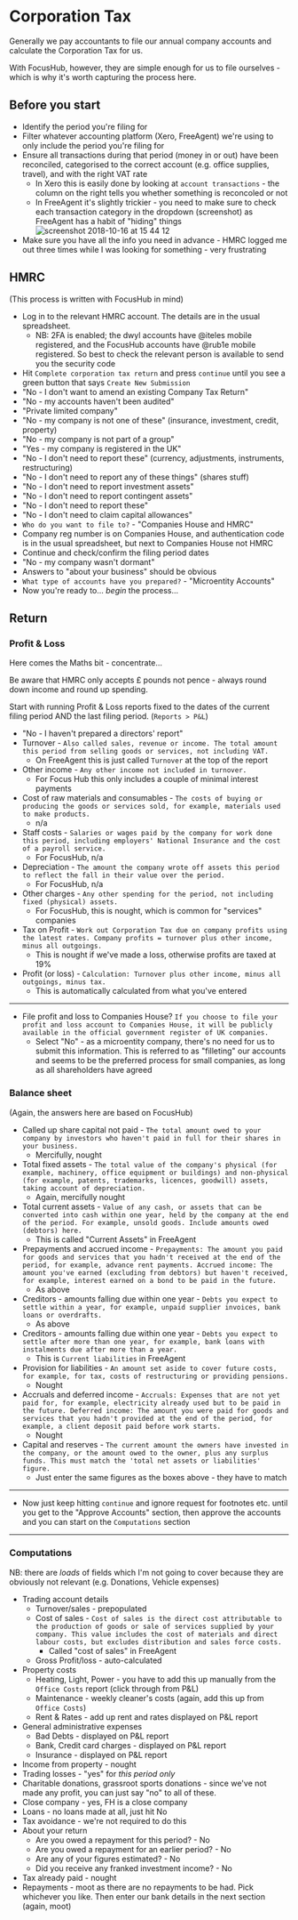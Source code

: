 # Corporation Tax

Generally we pay accountants to file our annual company accounts and calculate the Corporation Tax for us.

With FocusHub, however, they are simple enough for us to file ourselves - which is why it's worth capturing the process here.

## Before you start

* Identify the period you're filing for
* Filter whatever accounting platform (Xero, FreeAgent) we're using to only include the period you're filing for
* Ensure all transactions during that period (money in or out) have been reconciled, categorised to the correct account (e.g. office supplies, travel), and with the right VAT rate
  * In Xero this is easily done by looking at `account transactions` - the column on the right tells you whether something is reconcoled or not
  * In FreeAgent it's slightly trickier - you need to make sure to check each transaction category in the dropdown (screenshot) as FreeAgent has a habit of "hiding" things
![screenshot 2018-10-16 at 15 44 12](https://user-images.githubusercontent.com/11595920/47025046-bc3a4f80-d15a-11e8-9155-41a17f58e272.png)
* Make sure you have all the info you need in advance - HMRC logged me out three times while I was looking for something - very frustrating

## HMRC

(This process is written with FocusHub in mind)

* Log in to the relevant HMRC account. The details are in the usual spreadsheet.
  * NB: 2FA is enabled; the dwyl accounts have @iteles mobile registered, and the FocusHub accounts have @rub1e mobile registered. So best to check the relevant person is available to send you the security code
* Hit `Complete corporation tax return` and press `continue` until you see a green button that says `Create New Submission`
* "No - I don't want to amend an existing Company Tax Return"
* "No - my accounts haven't been audited"
* "Private limited company"
* "No - my company is not one of these" (insurance, investment, credit, property)
* "No - my company is not part of a group"
* "Yes - my company is registered in the UK"
* "No - I don't need to report these" (currency, adjustments, instruments, restructuring)
* "No - I don't need to report any of these things" (shares stuff)
* "No - I don't need to report investment assets" 
* "No - I don't need to report contingent assets"
* "No - I don't need to report these"
* "No - I don't need to claim capital allowances"
* `Who do you want to file to?` - "Companies House and HMRC"
* Company reg number is on Companies House, and authentication code is in the usual spreadsheet, but next to Companies House not HMRC
* Continue and check/confirm the filing period dates
* "No - my company wasn't dormant"
* Answers to "about your business" should be obvious
* `What type of accounts have you prepared?` - "Microentity Accounts"
* Now you're ready to... *begin* the process...

## Return

### Profit & Loss

Here comes the Maths bit - concentrate...

Be aware that HMRC only accepts £ pounds not pence - always round down income and round up spending.

Start with running Profit & Loss reports fixed to the dates of the current filing period AND the last filing period. (`Reports > P&L`)

* "No - I haven't prepared a directors' report"
* Turnover - `Also called sales, revenue or income. The total amount this period from selling goods or services, not including VAT.`
  * On FreeAgent this is just called `Turnover` at the top of the report 
* Other income - `Any other income not included in turnover.`
  * For Focus Hub this only includes a couple of minimal interest payments
* Cost of raw materials and consumables - `The costs of buying or producing the goods or services sold, for example, materials used to make products.`
  * n/a
* Staff costs - `Salaries or wages paid by the company for work done this period, including employers' National Insurance and the cost of a payroll service.`
  * For FocusHub, n/a
* Depreciation - `The amount the company wrote off assets this period to reflect the fall in their value over the period.`
  * For FocusHub, n/a
* Other charges - `Any other spending for the period, not including fixed (physical) assets.`
  * For FocusHub, this is nought, which is common for "services" companies
* Tax on Profit - `Work out Corporation Tax due on company profits using the latest rates. Company profits = turnover plus other income, minus all outgoings.`
  * This is nought if we've made a loss, otherwise profits are taxed at 19%
* Profit (or loss) - `Calculation: Turnover plus other income, minus all outgoings, minus tax.`
  * This is automatically calculated from what you've entered

----

* File profit and loss to Companies House? `If you choose to file your profit and loss account to Companies House, it will be publicly available in the official government register of UK companies.`
  * Select "No" - as a microentity company, there's no need for us to submit this information. This is referred to as "filleting" our accounts and seems to be the preferred process for small companies, as long as all shareholders have agreed


### Balance sheet

(Again, the answers here are based on FocusHub)

* Called up share capital not paid - `The total amount owed to your company by investors who haven't paid in full for their shares in your business.`
  * Mercifully, nought
* Total fixed assets - `The total value of the company's physical (for example, machinery, office equipment or buildings) and non-physical (for example, patents, trademarks, licences, goodwill) assets, taking account of depreciation.`
  * Again, mercifully nought
* Total current assets - `Value of any cash, or assets that can be converted into cash within one year, held by the company at the end of the period. For example, unsold goods. Include amounts owed (debtors) here.`
  * This is called "Current Assets" in FreeAgent
* Prepayments and accrued income - `Prepayments: The amount you paid for goods and services that you hadn't received at the end of the period, for example, advance rent payments. Accrued income: The amount you've earned (excluding from debtors) but haven't received, for example, interest earned on a bond to be paid in the future.`
  * As above
* Creditors - amounts falling due within one year - `Debts you expect to settle within a year, for example, unpaid supplier invoices, bank loans or overdrafts.`
  * As above
* Creditors - amounts falling due within one year - `Debts you expect to settle after more than one year, for example, bank loans with instalments due after more than a year.`
  * This is `Current liabilities` in FreeAgent
* Provision for liabilities - `An amount set aside to cover future costs, for example, for tax, costs of restructuring or providing pensions.`
  * Nought
* Accruals and deferred income - `Accruals: Expenses that are not yet paid for, for example, electricity already used but to be paid in the future. Deferred income: The amount you were paid for goods and services that you hadn't provided at the end of the period, for example, a client deposit paid before work starts.`
  * Nought
* Capital and reserves - `The current amount the owners have invested in the company, or the amount owed to the owner, plus any surplus funds. This must match the 'total net assets or liabilities' figure.`
  * Just enter the same figures as the boxes above - they have to match

----

* Now just keep hitting `continue` and ignore request for footnotes etc. until you get to the "Approve Accounts" section, then approve the accounts and you can start on the `Computations` section

----

### Computations

NB: there are *loads* of fields which I'm not going to cover because they are obviously not relevant (e.g.  Donations, Vehicle expenses)

* Trading account details
  * Turnover/sales - prepopulated
  * Cost of sales - `Cost of sales is the direct cost attributable to the production of goods or sale of services supplied by your company. This value includes the cost of materials and direct labour costs, but excludes distribution and sales force costs.`
    * Called "cost of sales" in FreeAgent
  * Gross Profit/loss - auto-calculated
* Property costs
  * Heating, Light, Power - you have to add this up manually from the `Office Costs` report (click through from P&L)
  * Maintenance - weekly cleaner's costs (again, add this up from `Office Costs`)
  * Rent & Rates - add up rent and rates displayed on P&L report
* General administrative expenses
  * Bad Debts - displayed on P&L report 
  * Bank, Credit card charges - displayed on P&L report
  * Insurance - displayed on P&L report
* Income from property - nought
* Trading losses - "yes" for *this period only*
* Charitable donations, grassroot sports donations - since we've not made any profit, you can just say "no" to all of these.
* Close company - yes, FH is a close company
* Loans - no loans made at all, just hit No
* Tax avoidance - we're not required to do this
* About your return
  * Are you owed a repayment for this period? - No
  * Are you owed a repayment for an earlier period? - No
  * Are any of your figures estimated? - No
  * Did you receive any franked investment income? - No
* Tax already paid - nought
* Repayments - moot as there are no repayments to be had. Pick whichever you like. Then enter our bank details in the next section (again, moot)
